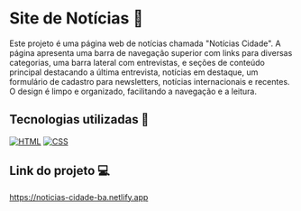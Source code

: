 # Site de Notícias 📰

<p>
  Este projeto é uma página web de notícias chamada "Notícias Cidade". 
  A página apresenta uma barra de navegação superior com links para diversas categorias, 
  uma barra lateral com entrevistas, e seções de conteúdo principal destacando a última entrevista, notícias em destaque,
  um formulário de cadastro para newsletters, notícias internacionais e recentes. O design é limpo e organizado, facilitando a navegação e a leitura.
</p>

## Tecnologias utilizadas 🔧
[![HTML](https://img.shields.io/badge/HTML5-E34F26?style=for-the-badge&logo=html5&logoColor=white)](https://developer.mozilla.org/en-US/docs/Web/HTML)
[![CSS](https://img.shields.io/badge/CSS3-1572B6?style=for-the-badge&logo=css3&logoColor=white)](https://developer.mozilla.org/en-US/docs/Web/CSS)

## Link do projeto 💻
https://noticias-cidade-ba.netlify.app
